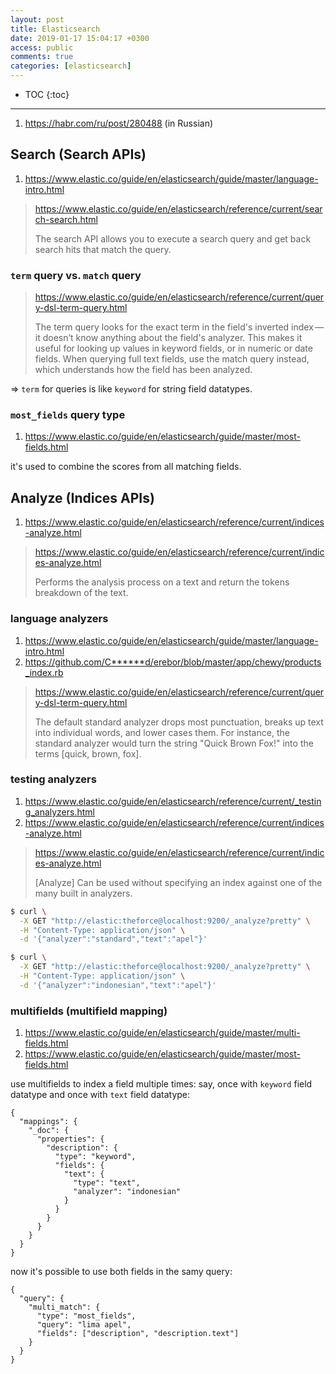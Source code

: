 ```yaml
---
layout: post
title: Elasticsearch
date: 2019-01-17 15:04:17 +0300
access: public
comments: true
categories: [elasticsearch]
---
```


<!-- more -->

* TOC
{:toc}
<hr>

1. <https://habr.com/ru/post/280488> (in Russian)

Search (Search APIs)
--------------------

1. <https://www.elastic.co/guide/en/elasticsearch/guide/master/language-intro.html>

> <https://www.elastic.co/guide/en/elasticsearch/reference/current/search-search.html>
>
> The search API allows you to execute a search query and get back search hits
> that match the query.

### `term` query vs. `match` query

> <https://www.elastic.co/guide/en/elasticsearch/reference/current/query-dsl-term-query.html>
>
> The term query looks for the exact term in the field's inverted index — it
> doesn’t know anything about the field's analyzer. This makes it useful for
> looking up values in keyword fields, or in numeric or date fields. When
> querying full text fields, use the match query instead, which understands
> how the field has been analyzed.

=> `term` for queries is like `keyword` for string field datatypes.

### `most_fields` query type

1. <https://www.elastic.co/guide/en/elasticsearch/guide/master/most-fields.html>

it's used to combine the scores from all matching fields.

Analyze (Indices APIs)
----------------------

1. <https://www.elastic.co/guide/en/elasticsearch/reference/current/indices-analyze.html>

> <https://www.elastic.co/guide/en/elasticsearch/reference/current/indices-analyze.html>
>
> Performs the analysis process on a text and return the tokens breakdown of the text.

### language analyzers

1. <https://www.elastic.co/guide/en/elasticsearch/guide/master/language-intro.html>
2. <https://github.com/C******d/erebor/blob/master/app/chewy/products_index.rb>

> <https://www.elastic.co/guide/en/elasticsearch/reference/current/query-dsl-term-query.html>
>
> The default standard analyzer drops most punctuation, breaks up text into
> individual words, and lower cases them. For instance, the standard analyzer
> would turn the string "Quick Brown Fox!" into the terms [quick, brown, fox].

### testing analyzers

1. <https://www.elastic.co/guide/en/elasticsearch/reference/current/_testing_analyzers.html>
1. <https://www.elastic.co/guide/en/elasticsearch/reference/current/indices-analyze.html>

> <https://www.elastic.co/guide/en/elasticsearch/reference/current/indices-analyze.html>
>
> [Analyze] Can be used without specifying an index against one of the many
> built in analyzers.

```sh
$ curl \
  -X GET "http://elastic:theforce@localhost:9200/_analyze?pretty" \
  -H "Content-Type: application/json" \
  -d '{"analyzer":"standard","text":"apel"}'

$ curl \
  -X GET "http://elastic:theforce@localhost:9200/_analyze?pretty" \
  -H "Content-Type: application/json" \
  -d '{"analyzer":"indonesian","text":"apel"}'
```

### multifields (multifield mapping)

1. <https://www.elastic.co/guide/en/elasticsearch/guide/master/multi-fields.html>
2. <https://www.elastic.co/guide/en/elasticsearch/guide/master/most-fields.html>

use multifields to index a field multiple times: say, once with `keyword` field
datatype and once with `text` field datatype:

```
{
  "mappings": {
    "_doc": {
      "properties": {
        "description": {
          "type": "keyword",
          "fields": {
            "text": {
              "type": "text",
              "analyzer": "indonesian"
            }
          }
        }
      }
    }
  }
}
```

now it's possible to use both fields in the samy query:

```
{
  "query": {
    "multi_match": {
      "type": "most_fields",
      "query": "lima apel",
      "fields": ["description", "description.text"]
    }
  }
}
```
